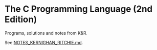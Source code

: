 # The C Programming Language (2nd Edition)

Programs, solutions and notes from K&R.

See [NOTES_KERNIGHAN_RITCHIE.md](NOTES_KERNIGHAN_RITCHIE.md).
